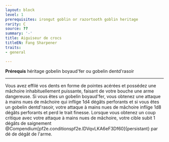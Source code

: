 ```yaml
---
layout: block
level: 1
prerequisites: irongut goblin or razortooth goblin heritage
rarity: C
source: ??
summary: '-'
title: Aiguiseur de crocs
titleEN: Fang Sharpener
traits:
- general

---
```


<p><span id="ctl00_MainContent_DetailedOutput"><strong>Prérequis</strong> héritage gobelin boyaud'fer ou gobelin dentd'rasoir<br></span></p>
<hr>
<p>Vous avez effilé vos dents en forme de pointes acérées et possédez une mâchoire inhabituellement puissante, faisant de votre bouche une arme dangereuse. Si vous êtes un gobelin boyaud'fer, vous obtenez une attaque à mains nues de mâchoire qui inflige 1d4 dégâts perforants et si vous êtes un gobelin dentd'rasoir, votre attaque à mains nues de mâchoire inflige 1d8 dégâts perforants et perd le trait finesse. Lorsque vous obtenez un coup critique avec votre attaque à mains nues de mâchoire, votre cible subit 1 dégâts de saignement @Compendium[pf2e.conditionspf2e.lDVqvLKA6eF3Df60]{persistant} par dé de dégât de l'arme.&nbsp;</p>